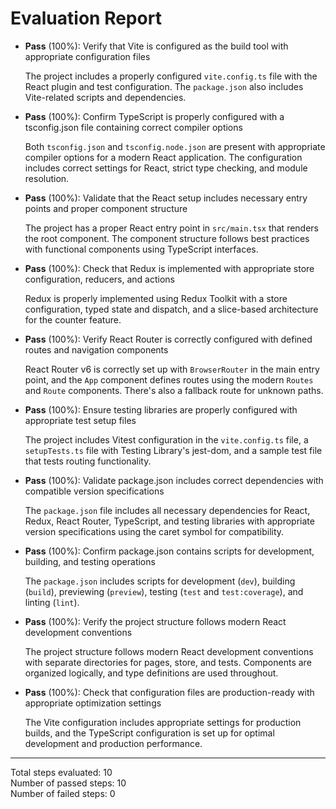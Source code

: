 # Evaluation Report

- **Pass** (100%): Verify that Vite is configured as the build tool with appropriate configuration files
  
  The project includes a properly configured `vite.config.ts` file with the React plugin and test configuration. The `package.json` also includes Vite-related scripts and dependencies.

- **Pass** (100%): Confirm TypeScript is properly configured with a tsconfig.json file containing correct compiler options
  
  Both `tsconfig.json` and `tsconfig.node.json` are present with appropriate compiler options for a modern React application. The configuration includes correct settings for React, strict type checking, and module resolution.

- **Pass** (100%): Validate that the React setup includes necessary entry points and proper component structure
  
  The project has a proper React entry point in `src/main.tsx` that renders the root component. The component structure follows best practices with functional components using TypeScript interfaces.

- **Pass** (100%): Check that Redux is implemented with appropriate store configuration, reducers, and actions
  
  Redux is properly implemented using Redux Toolkit with a store configuration, typed state and dispatch, and a slice-based architecture for the counter feature.

- **Pass** (100%): Verify React Router is correctly configured with defined routes and navigation components
  
  React Router v6 is correctly set up with `BrowserRouter` in the main entry point, and the `App` component defines routes using the modern `Routes` and `Route` components. There's also a fallback route for unknown paths.

- **Pass** (100%): Ensure testing libraries are properly configured with appropriate test setup files
  
  The project includes Vitest configuration in the `vite.config.ts` file, a `setupTests.ts` file with Testing Library's jest-dom, and a sample test file that tests routing functionality.

- **Pass** (100%): Validate package.json includes correct dependencies with compatible version specifications
  
  The `package.json` file includes all necessary dependencies for React, Redux, React Router, TypeScript, and testing libraries with appropriate version specifications using the caret symbol for compatibility.

- **Pass** (100%): Confirm package.json contains scripts for development, building, and testing operations
  
  The `package.json` includes scripts for development (`dev`), building (`build`), previewing (`preview`), testing (`test` and `test:coverage`), and linting (`lint`).

- **Pass** (100%): Verify the project structure follows modern React development conventions
  
  The project structure follows modern React development conventions with separate directories for pages, store, and tests. Components are organized logically, and type definitions are used throughout.

- **Pass** (100%): Check that configuration files are production-ready with appropriate optimization settings
  
  The Vite configuration includes appropriate settings for production builds, and the TypeScript configuration is set up for optimal development and production performance.

---

Total steps evaluated: 10  
Number of passed steps: 10  
Number of failed steps: 0